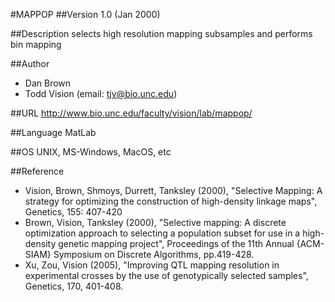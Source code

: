 #MAPPOP
##Version
1.0 (Jan 2000)

##Description
selects high resolution mapping subsamples and performs bin mapping

##Author
* Dan Brown
* Todd Vision (email: tjv@bio.unc.edu)

##URL
http://www.bio.unc.edu/faculty/vision/lab/mappop/

##Language
MatLab

##OS
UNIX, MS-Windows, MacOS, etc

##Reference
* Vision, Brown, Shmoys, Durrett, Tanksley (2000), "Selective Mapping: A strategy for optimizing the construction of high-density linkage maps", Genetics, 155: 407-420
* Brown, Vision, Tanksley (2000), "Selective mapping: A discrete optimization approach to selecting a population subset for use in a high-density genetic mapping project", Proceedings of the 11th Annual {ACM-SIAM} Symposium on Discrete Algorithms, pp.419-428.
* Xu, Zou, Vision (2005), "Improving QTL mapping resolution in experimental crosses by the use of genotypically selected samples", Genetics, 170, 401-408.

